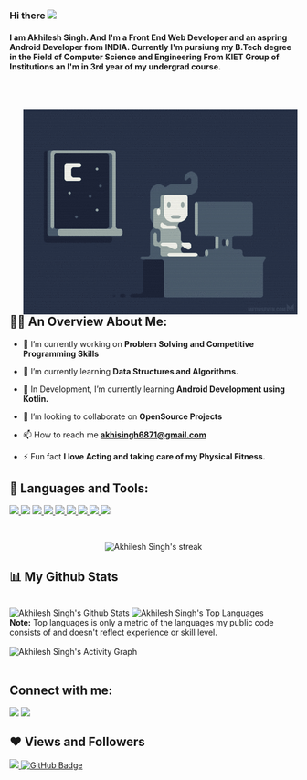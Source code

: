 ### Hi there <img src="https://raw.githubusercontent.com/MartinHeinz/MartinHeinz/master/wave.gif" width="30px"> <h4>I am Akhilesh Singh. And I'm a Front End Web Developer and an aspring Android Developer from INDIA. Currently I'm pursiung my B.Tech degree in the Field of Computer Science and Engineering From KIET Group of Institutions an I'm in 3rd year of my undergrad course.</h4>

<br/> <br/>


<a href="#"><img align="right" width="auto"  height="auto" alt="image" src="https://raw.githubusercontent.com/akhilesh59/akhilesh59/main/night%20programmer.gif" height="175px"/></a>



## 🙋‍♂️ An Overview About Me:

- 🔭 I’m currently working on **Problem Solving and Competitive Programming Skills**

- 🌱 I’m currently learning **Data Structures and Algorithms.**

- 🌱 In Development, I’m currently learning **Android Development using Kotlin.**

- 👯 I’m looking to collaborate on **OpenSource Projects**

<!-- - 👨‍💻 All of my projects are available at **[My Portfolio](https://portfolio ka link paste karo isme)** -->

- 📫 How to reach me **akhisingh6871@gmail.com**

- ⚡ Fun fact **I love Acting and taking care of my Physical Fitness.**

## 🚀 Languages and Tools:

<p align="left">
    <a href="https://en.wikipedia.org/wiki/C_(programming_language)" target="_blank"><img src="https://img.icons8.com/color/48/000000/c-programming.png"/> </a>
    <a href="http://www.cplusplus.org/" target="_blank"> <img src="https://img.icons8.com/color/48/000000/c-plus-plus-logo.png"/></a>
    <a href="https://kotlinlang.org/" target="_blank"> <img src="https://img.icons8.com/color/48/000000/kotlin.png"/> </a>
    <a href="https://www.java.com" target="_blank"> <img src="https://img.icons8.com/color/48/000000/java-coffee-cup-logo.png"/> </a>
    <!-- <a href="https://reactjs.org/" target="_blank"> <img src="https://img.icons8.com/color/48/000000/react-native.png"/> </a>
    <a href="https://spring.io/projects/spring-boot" target="_blank"> <img src="https://img.icons8.com/color/48/000000/spring-logo.png"/> </a>  -->
    <a href="https://developer.mozilla.org/en-US/docs/Web/JavaScript" target="_blank"> <img src="https://img.icons8.com/color/48/000000/javascript.png"/> </a> 
    <a href="https://www.w3.org/html/" target="_blank"> <img src="https://img.icons8.com/color/48/000000/html-5.png"/> </a> 
    <a href="https://www.w3schools.com/css/" target="_blank"> <img src="https://img.icons8.com/color/48/000000/css3.png"/> </a> 
    <a href="https://getbootstrap.com" target="_blank"> <img src="https://img.icons8.com/color/48/000000/bootstrap.png"/> </a> 
    <a href="https://www.python.org" target="_blank"> <img src="https://img.icons8.com/color/48/000000/python.png"/> </a> 
    <!-- <a style="padding-right:8px;" href="https://nodejs.org" target="_blank"> <img src="https://img.icons8.com/color/48/000000/nodejs.png"/> </a> 
    <a style="padding-right:8px;" href="https://www.mysql.com/" target="_blank"> <img src="https://img.icons8.com/fluent/50/000000/mysql-logo.png"/> </a>
    <a href="https://www.mongodb.com/" target="_blank"> <img src="https://raw.githubusercontent.com/devicons/devicon/master/icons/mongodb/mongodb-original-wordmark.svg" alt="mongodb" width="48" height="48"/> </a> 
    <a href="https://firebase.google.com/" target="_blank"> <img src="https://img.icons8.com/color/48/000000/firebase.png"/> </a> 
    <a href="https://postman.com" target="_blank"> <img src="https://www.vectorlogo.zone/logos/getpostman/getpostman-icon.svg" alt="postman" width="45" height="45"/> </a>    
    <a href="https://git-scm.com/" target="_blank"> <img src="https://img.icons8.com/color/48/000000/git.png"/> </a> 
    <a href="https://www.jenkins.io" target="_blank"> <img src="https://www.vectorlogo.zone/logos/jenkins/jenkins-icon.svg" alt="jenkins" width="48" height="48"/> </a> 
    <a href="https://redux.js.org" target="_blank"> <img src="https://img.icons8.com/color/48/000000/redux.png"/> </a>
    <a href="https://expressjs.com" target="_blank"> <img src="https://raw.githubusercontent.com/devicons/devicon/master/icons/express/express-original-wordmark.svg" alt="express" width="40" height="40"/> </a> -->
</p>


<br/>

<p align="center">
    <!-- <a href="https://github.com/SubhamRaoniar28/github-readme-streak-stats"> -->
        <img title="🔥 Get streak stats for your profile at git.io/streak-stats" alt="Akhilesh Singh's streak" src="https://github-readme-streak-stats.herokuapp.com/?user=akhilesh59&theme=chartreuse-dark&hide_border=true&stroke=0000&background=060A0CD0"/>
    </a>
</p>

## 📊 My Github Stats

  <br/>
    <!-- <a href="https://github.com/SubhamRaoniar28/github-readme-stats">--> <img alt="Akhilesh Singh's Github Stats" src="https://github-readme-stats.vercel.app/api?username=akhilesh59&show_icons=true&count_private=true&theme=react&hide_border=true&bg_color=0D1117" /></a>
  <!-- <a href="https://github.com/SubhamRaoniar28/github-readme-stats"> --> <img alt="Akhilesh Singh's Top Languages" src="https://github-readme-stats.vercel.app/api/top-langs/?username=akhilesh59&langs_count=8&count_private=true&layout=compact&theme=react&hide_border=true&bg_color=0D1117" /></a>
  <br/>
  <b>Note:</b> Top languages is only a metric of the languages my public code consists of and doesn't reflect experience or skill level.


<br/>
<br/>

<img alt="Akhilesh Singh's Activity Graph" src="https://activity-graph.herokuapp.com/graph?username=akhilesh59&bg_color=0D1117&color=5BCDEC&line=5BCDEC&point=FFFFFF&hide_border=true" />

<br/>
<br/>

## Connect with me:
<p align="left">

<a href = "https://www.linkedin.com/in/akhilesh59/"><img src="https://img.icons8.com/fluent/48/000000/linkedin.png"/></a>
<a href = "https://www.instagram.com/akhisingh__/"><img src="https://img.icons8.com/fluent/48/000000/instagram-new.png"/></a>


</p>

## ❤ Views and Followers
<a href="https://github.com/Meghna-DAS/github-profile-views-counter">
    <img src="https://komarev.com/ghpvc/?username=akhilesh59">
</a>
<a href="https://github.com/akhilesh59?tab=followers"><img src="https://img.shields.io/github/followers/akhilesh59?label=Followers&style=social" alt="GitHub Badge"></a>


